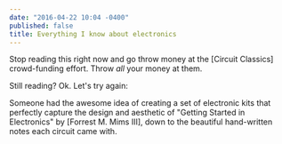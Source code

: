 ```yaml
---
date: "2016-04-22 10:04 -0400"
published: false
title: Everything I know about electronics
---
```

Stop reading this right now and go throw money at the [Circuit Classics] crowd-funding effort. Throw _all_ your money at them.

Still reading? Ok. Let's try again:

Someone had the awesome idea of creating a set of electronic kits that perfectly capture the design and aesthetic of "Getting Started in Electronics" by [Forrest M. Mims III], down to the beautiful hand-written notes each circuit came with.
